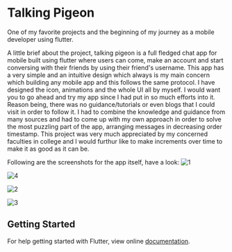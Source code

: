 # Talking Pigeon

One of my favorite projects and the beginning of my journey as a mobile developer using flutter. 

A little brief about the project, talking pigeon is a full fledged chat app for mobile built using flutter where users can come, make an account and start conversing with their friends by using their friend's username. This app has a very simple and an intuitive design which always is my main concern which building any mobile app and this follows the same protocol. I have designed the icon, animations and the whole UI all by myself. I would want you to go ahead and try my app since I had put in so much efforts into it. Reason being, there was no guidance/tutorials or even blogs that I could visit in order to follow it. I had to combine the knowledge and guidance from many sources and had to come up with my own approach in order to solve the most puzzling part of the app, arranging messages in decreasing order timestamp. 
This project was very much appreciated by my concerned faculties in college and I would furthur like to make increments over time to make it as good as it can be.

Following are the screenshots for the app itself, have a look:
![1](https://user-images.githubusercontent.com/36532034/54944865-7a5bd380-4f5a-11e9-9396-3f1a426bf336.jpg)

![4](https://user-images.githubusercontent.com/36532034/54944914-98293880-4f5a-11e9-8931-5e1e0eab6f7f.jpg)

![2](https://user-images.githubusercontent.com/36532034/54944885-86e02c00-4f5a-11e9-8ec3-26c9abc075e9.jpg)

![3](https://user-images.githubusercontent.com/36532034/54944896-8fd0fd80-4f5a-11e9-885a-56205a564736.jpg)


## Getting Started

For help getting started with Flutter, view online
[documentation](https://flutter.io/).
